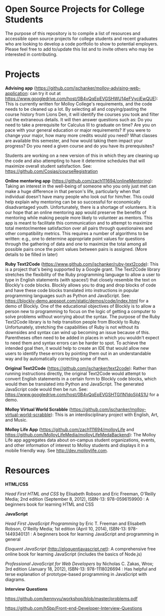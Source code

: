 # Open Source Projects for College Students
The purpose of this repository is to compile a list of resources and accessible open source projects for college students and recent graduates who are looking to develop a code portfolio to show to potential employers.  Please feel free to add to/update this list and to invite others who may be interested in contributing.

Projects
==

**Advising app** (https://github.com/jschanker/molloy-advising-web-application: can try it out at https://www.googledrive.com/host/0B4vQqEpEVGSHWU14eFVycjEwQUE): This is currently written for Molloy College's requirements, and the code needs to be cleaned up a lot.  By selecting all and copying/pasting the course history from Lions Den, it will identify the courses you took and filter out the extraneous details.  It will then answer questions such as: Do you need to take a prerequisite for Calculus III to graduate on time? Are you on pace with your general education or major requirements?  If you were to change your major, how many more credits would you need? What classes are available this semester, and how would taking them impact your progress? Do you need a given course and do you have its prerequisites?

Students are working on a new version of this in which they are cleaning up the code and also attempting to have it determine schedules that will maximize overall student satisfaction.  See: https://github.com/Cosias/courseRegistration

**Online mentoring app** (https://github.com/zach111694/onlineMentoring): Taking an interest in the well-being of someone who you only just met can make a huge difference in that person's life, particularly when that individual doesn't have many people who look out for him/her.  This could help explain why mentoring can be so successful for economically disadvantaged youth.  Unfortunately, there is a shortage of volunteers.  It is our hope that an online mentoring app would preserve the benefits of mentoring while making people more likely to volunteer as mentors.  This app is meant to facilitate this communication and to attempt to maximize total mentor/mentee satisfaction over all pairs through questionaires and other compatibility metrics.  This requires a number of algorithms to be written: e.g., one to determine appropriate point values for questions through the gathering of data and one to maximize the total among all possible pairs once the point values between pairs is assigned.  (More details to be filled in later)

**Ruby Text2Code** (https://www.github.com/jschanker/ruby-text2code): This is a project that's being supported by a Google grant.  The Text2Code library stretches the flexibility of the Ruby programming language to allow a user to type in English statements (with spaces!) that closely resemble the text on Blockly's code blocks.  Blockly allows you to drag and drop blocks of code and have these code blocks translated into instructions in popular programming languages such as Python and JavaScript. See: https://blockly-demo.appspot.com/static/demos/code/index.html for a demo of Blockly.  One of the educational objectives of Blockly is to allow a person new to programming to focus on the logic of getting a computer to solve problems without worrying about the syntax.  The purpose of the Ruby Text2Code library is to help transition people from Blockly to Ruby.  Unfortunately, stretching the capabilities of Ruby is not without its downsides and syntax can wind up becoming an issue because of this.  Parentheses often need to be added in places in which you wouldn't expect to need them and syntax errors can be harder to spot.  To achieve the intended goal then, it would help to create an IDE that would allow new users to identify these errors by pointing them out in an understandable way and by automatically correcting some of them.

**Original Text2Code** (https://github.com/jschanker/text2code): Rather than running instructions directly, the original Text2Code would attempt to convert English statements in a certain form to Blockly code blocks, which would then be translated into Python and JavaScript.  The generated JavaScript code would then be run.  See: https://www.googledrive.com/host/0B4vQqEpEVGSHTGl1N1doSjl4S1U for a demo.

**Molloy Virtual World Scrabble** (https://github.com/jschanker/molloy-virtual-world-scrabble): This is an interdisciplinary project with English, Art, and Music.

**Molloy Life App** (https://github.com/zach111694/molloyLife and https://github.com/MolloyLifeMedia/molloyLifeMedaBackend): The Molloy Life app aggregates data about on-campus student organizations, events, and other information of interest to Molloy students and displays it in a mobile friendly way.  See http://dev.molloylife.com.

Resources
==
**HTML/CSS**

*Head First HTML and CSS* by Elisabeth Robson and Eric Freeman, O'Reilly Media; 2nd edition (September 8, 2012), ISBN-13: 978-0596159900 : A beginners book for learning HTML and CSS

**JavaScript**

*Head First JavaScript Programming* by Eric T. Freeman and Elisabeth Robson, O'Reilly Media; 1st edition (April 10, 2014), ISBN-13: 978-1449340131 : A beginners book for learning JavaScript and programming in general

*Eloquent JavaScript* (http://eloquentjavascript.net): A comprehensive free online book for learning JavaScript (includes the basics of Node.js)

*Professional JavaScript for Web Developers* by Nicholas C. Zakas, Wrox; 3rd edition (January 18, 2012), ISBN-13: 978-1118026694 : Has helpful and terse explanation of prototype-based programming in JavaScript with diagrams. 

**Interview Questions**

https://github.com/kennyyu/workshop/blob/master/problems.pdf

https://github.com/h5bp/Front-end-Developer-Interview-Questions
